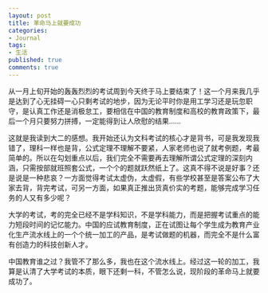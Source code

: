 ```yaml
---
layout: post
title: 革命马上就要成功
categories:
- Journal
tags:
- 生活
published: true
comments: true
---
```

<p>从一月上旬开始的轰轰烈烈的考试周到今天终于马上要结束了！这一个月来我几乎是达到了心无挂碍一心只剩考试的地步，因为无论平时你是用工学习还是玩忽职守，是认真工作还是消极怠工，要相信在中国的教育制度和高校的教育政策下，最后一个月只要努力拼搏，一定能得到让人欣慰的结果……</p>

<p>这就是我读到大二的感想。我开始还认为文科考试的核心才是背书，可是我发现我错了，理科一样也是背，公式定理不理解不要紧，人家老师也说了就考例题，考最简单的。所以在勾划重点以后，我们完全不需要再去理解所谓公式定理的深刻内涵，只需按部就班照套公式，一个个的题就跃然纸上了。这真不得不说是好事？还是说是一种悲哀？一方面觉得考试太虚伪，太虚假，有些学校甚至是答案公布了大家去背，背完考试，可另一方面，如果真正推出货真价实的考题，能够完成学习任务的人又有多少呢？</p>

<p>大学的考试，考的完全已经不是学科知识，不是学科能力，而是把握考试重点的能力短段时间的记忆能力。中国的应试教育制度，正在试图让每个学生成为教育产业化生产流水线上的一个个统一加工的产品，是考试做题的机器，而完全不是什么富有创造力的科技创新人才。</p>

<p>中国教育谁之过？我管不了那么多，我也在这个流水线上。经过这一轮的加工，我算是认清了大学考试的本质，眼下还剩一科，不管怎么说，现阶段的革命马上就要成功了。</p>
